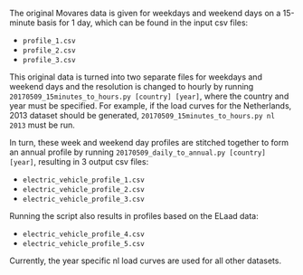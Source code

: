 The original Movares data is given for weekdays and weekend days on a 15-minute basis for 1 day, which can be found in the input csv files:

* `profile_1.csv`
* `profile_2.csv`
* `profile_3.csv`

This original data is turned into two separate files for weekdays and weekend days and the resolution is changed to hourly by running `20170509_15minutes_to_hours.py [country] [year]`, where the country and year must be specified. For example, if the load curves for the Netherlands, 2013 dataset should be generated, `20170509_15minutes_to_hours.py nl 2013` must be run.

In turn, these week and weekend day profiles are stitched together to form an annual profile by running `20170509_daily_to_annual.py [country] [year]`, resulting in 3 output csv files:

* `electric_vehicle_profile_1.csv`
* `electric_vehicle_profile_2.csv`
* `electric_vehicle_profile_3.csv`

Running the script also results in profiles based on the ELaad data:

* `electric_vehicle_profile_4.csv`
* `electric_vehicle_profile_5.csv`

Currently, the year specific nl load curves are used for all other datasets.
